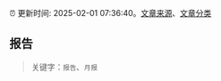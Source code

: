 :alarm_clock: 更新时间: 2025-02-01 07:36:40。[文章来源](/README.md)、[文章分类](/TAGS.md)

## 报告


> 关键字：`报告`、`月报`



